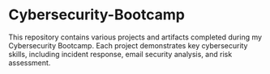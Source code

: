 # Cybersecurity-Bootcamp
This repository contains various projects and artifacts completed during my Cybersecurity Bootcamp. Each project demonstrates key cybersecurity skills, including incident response, email security analysis, and risk assessment.
